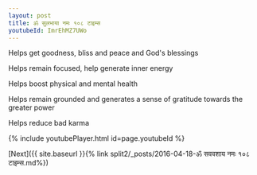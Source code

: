 ```yaml
---
layout: post
title: ॐ सुलभाया नमः १०८ टाइम्स
youtubeId: ImrEhMZ7UWo
---
```

 
 
Helps get goodness, bliss and peace and God's blessings
 
Helps remain focused, help generate inner energy 
 
Helps boost physical and mental health 
 
Helps remain grounded and generates a sense of gratitude towards the greater power 
 
Helps reduce bad karma
 
 
 
 


{% include youtubePlayer.html id=page.youtubeId %}
 
[Next]({{ site.baseurl }}{% link  split2/_posts/2016-04-18-ॐ सववशाय नमः १०८ टाइम्स.md%})
 
